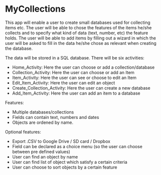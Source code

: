 MyCollections
=============

This app will enable a user to create small databases used
for collecting items etc. The user will be able to chose the features
of the items he/she collects and to specify what kind of data 
(text, number, etc) the feature holds. The user will be able to add items by
filling out a wizard in which the user will be asked to fill in the data
he/she chose as relevant when creating the database.


The data will be stored in a SQL database. 
There will be six activities:
  - Home_Activity:	Here the user can choose or add a collection/database
  - Collection_Activity: 		Here the user can choose or add an Item
  - Item_Activity:		Here the user can see or choose to edit an Item
  - Edit_Item_Activity:		Here the user can edit an object
  - Create_Collection_Activity:	Here the user can create a new database
  - Add_Item_Activity:		Here the user can add an item to a database


Features:
  - Multiple databases/collections
  - Fields can contain text, numbers and dates
  - Objects are ordened by name.


Optional features:
  - Export .CSV to Google Drive / SD card / Dropbox
  - Field can be declared as a choice menu (so the user can choose between pre defined values)
  - User can find an object by name
  - User can find list of object which satisfy a certain criteria
  - User can choose to sort objects by a certain feature
